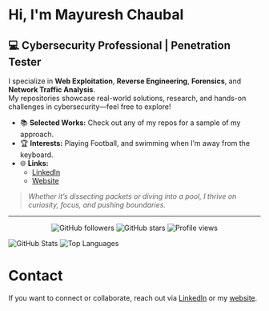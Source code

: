 #  Hi, I'm Mayuresh Chaubal

## 💻 Cybersecurity Professional | Penetration Tester

I specialize in **Web Exploitation**, **Reverse Engineering**, **Forensics**, and **Network Traffic Analysis**.  
My repositories showcase real-world solutions, research, and hands-on challenges in cybersecurity—feel free to explore!

- 📚 **Selected Works:** Check out any of my repos for a sample of my approach.
- 🏆 **Interests:** Playing Football, and swimming when I’m away from the keyboard.
- 🌐 **Links:**  
  - [LinkedIn](https://linkedin.com/mayuresh-chaubal)  
  - [Website](https://mayureshchaubal.netlify.app)

> *Whether it’s dissecting packets or diving into a pool, I thrive on curiosity, focus, and pushing boundaries.*

---

<!-- Badges Start -->
<p align="center">
  <img src="https://img.shields.io/github/followers/0verWatchO5?style=social" alt="GitHub followers">
  <img src="https://img.shields.io/github/stars/0verWatchO5?style=social" alt="GitHub stars">
  <img src="https://komarev.com/ghpvc/?username=0verWatchO5&label=Profile%20views&color=blue&style=plastic" alt="Profile views">
</p>

![GitHub Stats](https://github-readme-stats.vercel.app/api?username=0verWatchO5&show_icons=true&theme=gruvbox)
![Top Languages](https://github-readme-stats.vercel.app/api/top-langs/?username=0verWatchO5&layout=compact&theme=gruvbox)
<!-- Badges End -->

# Contact
If you want to connect or collaborate, reach out via [LinkedIn](https://linkedin.com/mayuresh-chaubal) or my [website](https://mayureshchaubal.netlify.app).
